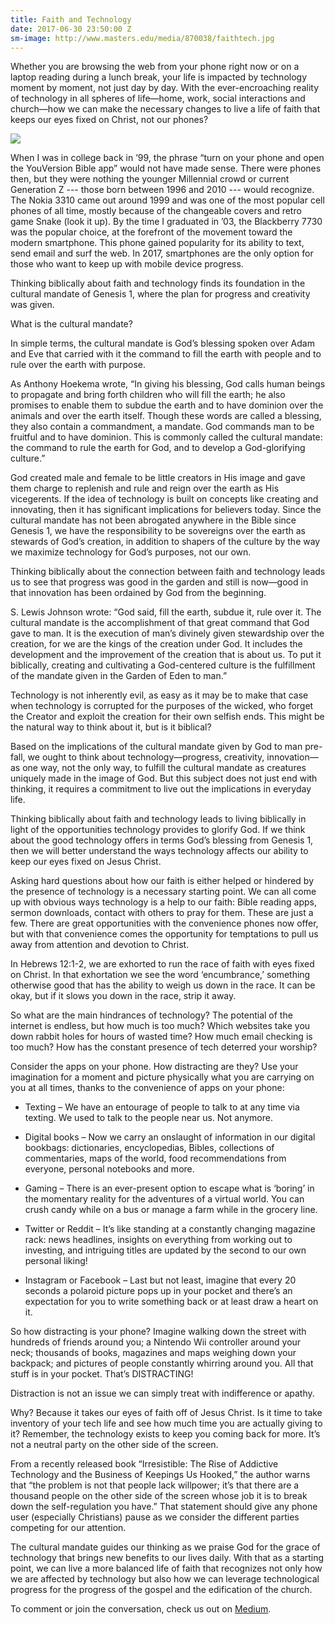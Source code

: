 ```yaml
---
title: Faith and Technology
date: 2017-06-30 23:50:00 Z
sm-image: http://www.masters.edu/media/870038/faithtech.jpg
---
```


Whether you are browsing the web from your phone right now or on a laptop reading during a lunch break, your life is impacted by technology moment by moment, not just day by day. With the ever-encroaching reality of technology in all spheres of life—home, work, social interactions and church—how we can make the necessary changes to live a life of faith that keeps our eyes fixed on Christ, not our phones?

![](http://www.masters.edu/media/870038/faithtech.jpg?width=500&height=320)

When I was in college back in ’99, the phrase “turn on your phone and open the YouVersion Bible app” would not have made sense. There were phones then, but they were nothing the younger Millennial crowd or current Generation Z --- those born between 1996 and 2010 --- would recognize. The Nokia 3310 came out around 1999 and was one of the most popular cell phones of all time, mostly because of the changeable covers and retro game Snake (look it up). By the time I graduated in ’03, the Blackberry 7730 was the popular choice, at the forefront of the movement toward the modern smartphone. This phone gained popularity for its ability to text, send email and surf the web. In 2017, smartphones are the only option for those who want to keep up with mobile device progress.

Thinking biblically about faith and technology finds its foundation in the cultural mandate of Genesis 1, where the plan for progress and creativity was given.

What is the cultural mandate?

In simple terms, the cultural mandate is God’s blessing spoken over Adam and Eve that carried with it the command to fill the earth with people and to rule over the earth with purpose.

As Anthony Hoekema wrote, “In giving his blessing, God calls human beings to propagate and bring forth children who will fill the earth; he also promises to enable them to subdue the earth and to have dominion over the animals and over the earth itself. Though these words are called a blessing, they also contain a commandment, a mandate. God commands man to be fruitful and to have dominion. This is commonly called the cultural mandate: the command to rule the earth for God, and to develop a God-glorifying culture.”

God created male and female to be little creators in His image and gave them charge to replenish and rule and reign over the earth as His vicegerents. If the idea of technology is built on concepts like creating and innovating, then it has significant implications for believers today. Since the cultural mandate has not been abrogated anywhere in the Bible since Genesis 1, we have the responsibility to be sovereigns over the earth as stewards of God’s creation, in addition to shapers of the culture by the way we maximize technology for God’s purposes, not our own.

Thinking biblically about the connection between faith and technology leads us to see that progress was good in the garden and still is now—good in that innovation has been ordained by God from the beginning.

S. Lewis Johnson wrote: “God said, fill the earth, subdue it, rule over it. The cultural mandate is the accomplishment of that great command that God gave to man. It is the execution of man’s divinely given stewardship over the creation, for we are the kings of the creation under God. It includes the development and the improvement of the creation that is about us. To put it biblically, creating and cultivating a God-centered culture is the fulfillment of the mandate given in the Garden of Eden to man.”

Technology is not inherently evil, as easy as it may be to make that case when technology is corrupted for the purposes of the wicked, who forget the Creator and exploit the creation for their own selfish ends. This might be the natural way to think about it, but is it biblical?

Based on the implications of the cultural mandate given by God to man pre-fall, we ought to think about technology—progress, creativity, innovation—as one way, not the only way, to fulfill the cultural mandate as creatures uniquely made in the image of God. But this subject does not just end with thinking, it requires a commitment to live out the implications in everyday life.

Thinking biblically about faith and technology leads to living biblically in light of the opportunities technology provides to glorify God. If we think about the good technology offers in terms God’s blessing from Genesis 1, then we will better understand the ways technology affects our ability to keep our eyes fixed on Jesus Christ.

Asking hard questions about how our faith is either helped or hindered by the presence of technology is a necessary starting point. We can all come up with obvious ways technology is a help to our faith: Bible reading apps, sermon downloads, contact with others to pray for them. These are just a few. There are great opportunities with the convenience phones now offer, but with that convenience comes the opportunity for temptations to pull us away from attention and devotion to Christ.

In Hebrews 12:1-2, we are exhorted to run the race of faith with eyes fixed on Christ. In that exhortation we see the word ‘encumbrance,’ something otherwise good that has the ability to weigh us down in the race. It can be okay, but if it slows you down in the race, strip it away.

So what are the main hindrances of technology? The potential of the internet is endless, but how much is too much? Which websites take you down rabbit holes for hours of wasted time? How much email checking is too much? How has the constant presence of tech deterred your worship?

Consider the apps on your phone. How distracting are they? Use your imagination for a moment and picture physically what you are carrying on you at all times, thanks to the convenience of apps on your phone:

* Texting – We have an entourage of people to talk to at any time via texting. We used to talk to the people near us. Not anymore.

* Digital books – Now we carry an onslaught of information in our digital bookbags: dictionaries, encyclopedias, Bibles, collections of commentaries, maps of the world, food recommendations from everyone, personal notebooks and more.

* Gaming – There is an ever-present option to escape what is ‘boring’ in the momentary reality for the adventures of a virtual world. You can crush candy while on a bus or manage a farm while in the grocery line.

* Twitter or Reddit – It’s like standing at a constantly changing magazine rack: news headlines, insights on everything from working out to investing, and intriguing titles are updated by the second to our own personal liking!

* Instagram or Facebook – Last but not least, imagine that every 20 seconds a polaroid picture pops up in your pocket and there’s an expectation for you to write something back or at least draw a heart on it.

So how distracting is your phone? Imagine walking down the street with hundreds of friends around you; a Nintendo Wii controller around your neck; thousands of books, magazines and maps weighing down your backpack; and pictures of people constantly whirring around you. All that stuff is in your pocket. That’s DISTRACTING!

Distraction is not an issue we can simply treat with indifference or apathy.

Why? Because it takes our eyes of faith off of Jesus Christ. Is it time to take inventory of your tech life and see how much time you are actually giving to it? Remember, the technology exists to keep you coming back for more. It’s not a neutral party on the other side of the screen.

From a recently released book “Irresistible: The Rise of Addictive Technology and the Business of Keepings Us Hooked,” the author warns that “the problem is not that people lack willpower; it’s that there are a thousand people on the other side of the screen whose job it is to break down the self-regulation you have.” That statement should give any phone user (especially Christians) pause as we consider the different parties competing for our attention.

The cultural mandate guides our thinking as we praise God for the grace of technology that brings new benefits to our lives daily. With that as a starting point, we can live a more balanced life of faith that recognizes not only how we are affected by technology but also how we can leverage technological progress for the progress of the gospel and the edification of the church.

To comment or join the conversation, check us out on [Medium](https://medium.com/@mastersuniv/faith-technology-ad6c1a962492).
